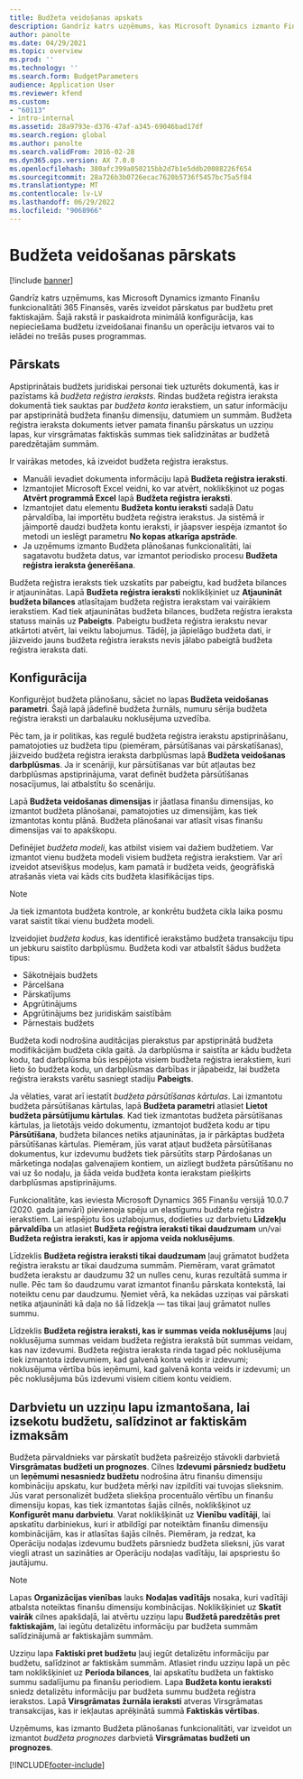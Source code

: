 ```yaml
---
title: Budžeta veidošanas apskats
description: Gandrīz katrs uzņēmums, kas Microsoft Dynamics izmanto Finanšu funkcionalitāti 365 Finansēs, varēs izveidot pārskatus par budžetu pret faktiskajām. Šajā rakstā ir paskaidrota minimālā konfigurācija, kas nepieciešama budžetu izveidošanai finanšu un operāciju ietvaros vai to ielādei no trešās puses programmas.
author: panolte
ms.date: 04/29/2021
ms.topic: overview
ms.prod: ''
ms.technology: ''
ms.search.form: BudgetParameters
audience: Application User
ms.reviewer: kfend
ms.custom:
- "60113"
- intro-internal
ms.assetid: 28a9793e-d376-47af-a345-69046bad17df
ms.search.region: global
ms.author: panolte
ms.search.validFrom: 2016-02-28
ms.dyn365.ops.version: AX 7.0.0
ms.openlocfilehash: 380afc399a050215bb2d7b1e5ddb20088226f654
ms.sourcegitcommit: 28a726b3b0726ecac7620b5736f5457bc75a5f84
ms.translationtype: MT
ms.contentlocale: lv-LV
ms.lasthandoff: 06/29/2022
ms.locfileid: "9068966"
---
```

# <a name="budgeting-overview"></a>Budžeta veidošanas pārskats

[!include [banner](../includes/banner.md)]

Gandrīz katrs uzņēmums, kas Microsoft Dynamics izmanto Finanšu funkcionalitāti 365 Finansēs, varēs izveidot pārskatus par budžetu pret faktiskajām. Šajā rakstā ir paskaidrota minimālā konfigurācija, kas nepieciešama budžetu izveidošanai finanšu un operāciju ietvaros vai to ielādei no trešās puses programmas.

## <a name="overview"></a>Pārskats

Apstiprinātais budžets juridiskai personai tiek uzturēts dokumentā, kas ir pazīstams kā *budžeta reģistra ieraksts*. Rindas budžeta reģistra ieraksta dokumentā tiek sauktas par *budžeta konta* ierakstiem, un satur informāciju par apstiprinātā budžeta finanšu dimensiju, datumiem un summām. Budžeta reģistra ieraksta dokuments ietver pamata finanšu pārskatus un uzziņu lapas, kur virsgrāmatas faktiskās summas tiek salīdzinātas ar budžetā paredzētajām summām. 

Ir vairākas metodes, kā izveidot budžeta reģistra ierakstus.

-   Manuāli ievadiet dokumenta informāciju lapā **Budžeta reģistra ieraksti**.
-   Izmantojiet Microsoft Excel veidni, ko var atvērt, noklikšķinot uz pogas **Atvērt programmā Excel** lapā **Budžeta reģistra ieraksti**.
-   Izmantojiet datu elementu **Budžeta kontu ieraksti** sadaļā Datu pārvaldība, lai importētu budžeta reģistra ierakstus. Ja sistēmā ir jāimportē daudzi budžeta kontu ieraksti, ir jāapsver iespēja izmantot šo metodi un ieslēgt parametru **No kopas atkarīga apstrāde**.
-   Ja uzņēmums izmanto Budžeta plānošanas funkcionalitāti, lai sagatavotu budžeta datus, var izmantot periodisko procesu **Budžeta reģistra ieraksta ģenerēšana**.

Budžeta reģistra ieraksts tiek uzskatīts par pabeigtu, kad budžeta bilances ir atjauninātas. Lapā **Budžeta reģistra ieraksti** noklikšķiniet uz **Atjaunināt budžeta bilances** atlasītajam budžeta reģistra ierakstam vai vairākiem ierakstiem. Kad tiek atjauninātas budžeta bilances, budžeta reģistra ieraksta statuss mainās uz **Pabeigts**. Pabeigtu budžeta reģistra ierakstu nevar atkārtoti atvērt, lai veiktu labojumus. Tādēļ, ja jāpielāgo budžeta dati, ir jāizveido jauns budžeta reģistra ieraksts nevis jālabo pabeigtā budžeta reģistra ieraksta dati.

## <a name="configuration"></a>Konfigurācija
Konfigurējot budžeta plānošanu, sāciet no lapas **Budžeta veidošanas parametri**. Šajā lapā jādefinē budžeta žurnāls, numuru sērija budžeta reģistra ieraksti un darbalauku noklusējuma uzvedība.

Pēc tam, ja ir politikas, kas regulē budžeta reģistra ierakstu apstiprināšanu, pamatojoties uz budžeta tipu (piemēram, pārsūtīšanas vai pārskatīšanas), jāizveido budžeta reģistra ieraksta darbplūsmas lapā **Budžeta veidošanas darbplūsmas**. Ja ir scenāriji, kur pārsūtīšanas var būt atļautas bez darbplūsmas apstiprinājuma, varat definēt budžeta pārsūtīšanas nosacījumus, lai atbalstītu šo scenāriju. 

Lapā **Budžeta veidošanas dimensijas** ir jāatlasa finanšu dimensijas, ko izmantot budžeta plānošanai, pamatojoties uz dimensijām, kas tiek izmantotas kontu plānā. Budžeta plānošanai var atlasīt visas finanšu dimensijas vai to apakškopu.

Definējiet *budžeta modeli*, kas atbilst visiem vai dažiem budžetiem. Var izmantot vienu budžeta modeli visiem budžeta reģistra ierakstiem. Var arī izveidot atsevišķus modeļus, kam pamatā ir budžeta veids, ģeogrāfiskā atrašanās vieta vai kāds cits budžeta klasifikācijas tips. 

> [!NOTE] 
> Ja tiek izmantota budžeta kontrole, ar konkrētu budžeta cikla laika posmu varat saistīt tikai vienu budžeta modeli. 

Izveidojiet *budžeta kodus*, kas identificē ierakstāmo budžeta transakciju tipu un jebkuru saistīto darbplūsmu. Budžeta kodi var atbalstīt šādus budžeta tipus:

-   Sākotnējais budžets
-   Pārcelšana
-   Pārskatījums
-   Apgrūtinājums
-   Apgrūtinājums bez juridiskām saistībām
-   Pārnestais budžets

Budžeta kodi nodrošina auditācijas pierakstus par apstiprinātā budžeta modifikācijām budžeta cikla gaitā. Ja darbplūsma ir saistīta ar kādu budžeta kodu, tad darbplūsma būs iespējota visiem budžeta reģistra ierakstiem, kuri lieto šo budžeta kodu, un darbplūsmas darbības ir jāpabeidz, lai budžeta reģistra ieraksts varētu sasniegt stadiju **Pabeigts**.  

Ja vēlaties, varat arī iestatīt *budžeta pārsūtīšanas kārtulas*. Lai izmantotu budžeta pārsūtīšanas kārtulas, lapā **Budžeta parametri** atlasiet **Lietot budžeta pārsūtījumu kārtulas**. Kad tiek izmantotas budžeta pārsūtīšanas kārtulas, ja lietotājs veido dokumentu, izmantojot budžeta kodu ar tipu **Pārsūtīšana**, budžeta bilances netiks atjauninātas, ja ir pārkāptas budžeta pārsūtīšanas kārtulas. Piemēram, jūs varat atļaut budžeta pārsūtīšanas dokumentus, kur izdevumu budžets tiek pārsūtīts starp Pārdošanas un mārketinga nodaļas galvenajiem kontiem, un aizliegt budžeta pārsūtīšanu no vai uz šo nodaļu, ja šāda veida budžeta konta ierakstam piešķirts darbplūsmas apstiprinājums.

Funkcionalitāte, kas ieviesta Microsoft Dynamics 365 Finanšu versijā 10.0.7 (2020. gada janvārī) pievienoja spēju un elastīgumu budžeta reģistra ierakstiem. Lai iespējotu šos uzlabojumus, dodieties uz darbvietu **Līdzekļu pārvaldība** un atlasiet **Budžeta reģistra ieraksti tikai daudzumam** un/vai **Budžeta reģistra ieraksti, kas ir apjoma veida noklusējums**.

Līdzeklis **Budžeta reģistra ieraksti tikai daudzumam** ļauj grāmatot budžeta reģistra ierakstu ar tikai daudzuma summām. Piemēram, varat grāmatot budžeta ierakstu ar daudzumu 32 un nulles cenu, kuras rezultātā summa ir nulle. Pēc tam šo daudzumu varat izmantot finanšu pārskata kontekstā, lai noteiktu cenu par daudzumu. Ņemiet vērā, ka nekādas uzziņas vai pārskati netika atjaunināti kā daļa no šā līdzekļa — tas tikai ļauj grāmatot nulles summu.

Līdzeklis **Budžeta reģistra ieraksti, kas ir summas veida noklusējums** ļauj noklusējuma summas veidam budžeta reģistra ierakstā būt summas veidam, kas nav izdevumi. Budžeta reģistra ieraksta rinda tagad pēc noklusējuma tiek izmantota izdevumiem, kad galvenā konta veids ir izdevumi; noklusējuma vērtība būs ieņēmumi, kad galvenā konta veids ir izdevumi; un pēc noklusējuma būs izdevumi visiem citiem kontu veidiem.

## <a name="using-workspaces-and-inquiry-pages-to-track-budget-vs-actuals"></a>Darbvietu un uzziņu lapu izmantošana, lai izsekotu budžetu, salīdzinot ar faktiskām izmaksām
Budžeta pārvaldnieks var pārskatīt budžeta pašreizējo stāvokli darbvietā **Virsgrāmatas budžeti un prognozes**. Cilnes **Izdevumi pārsniedz budžetu** un **Ieņēmumi nesasniedz budžetu** nodrošina ātru finanšu dimensiju kombināciju apskatu, kur budžeta mērķi nav izpildīti vai tuvojas slieksnim. Jūs varat personalizēt budžeta sliekšņa procentuālo vērtību un finanšu dimensiju kopas, kas tiek izmantotas šajās cilnēs, noklikšķinot uz **Konfigurēt manu darbvietu**. Varat noklikšķināt uz **Vienību vadītāji**, lai apskatītu darbiniekus, kuri ir atbildīgi par noteiktām finanšu dimensiju kombinācijām, kas ir atlasītas šajās cilnēs. Piemēram, ja redzat, ka Operāciju nodaļas izdevumu budžets pārsniedz budžeta slieksni, jūs varat viegli atrast un sazināties ar Operāciju nodaļas vadītāju, lai apspriestu šo jautājumu. 

> [!NOTE] 
> Lapas **Organizācijas vienības** lauks **Nodaļas vadītājs** nosaka, kuri vadītāji atbalsta noteiktas finanšu dimensiju kombinācijas. Noklikšķiniet uz **Skatīt vairāk** cilnes apakšdaļā, lai atvērtu uzziņu lapu **Budžetā paredzētās pret faktiskajām**, lai iegūtu detalizētu informāciju par budžeta summām salīdzinājumā ar faktiskajām summām. 

Uzziņu lapa **Faktiski pret budžetu** ļauj iegūt detalizētu informāciju par budžetu, salīdzinot ar faktiskām summām. Atlasiet rindu uzziņu lapā un pēc tam noklikšķiniet uz **Perioda bilances**, lai apskatītu budžeta un faktisko summu sadalījumu pa finanšu periodiem. Lapa **Budžeta kontu ieraksti** sniedz detalizētu informāciju par budžeta summu budžeta reģistra ierakstos. Lapā **Virsgrāmatas žurnāla ieraksti** atveras Virsgrāmatas transakcijas, kas ir iekļautas aprēķinātā summā **Faktiskās vērtības**. 

Uzņēmums, kas izmanto Budžeta plānošanas funkcionalitāti, var izveidot un izmantot *budžeta prognozes* darbvietā **Virsgrāmatas budžeti un prognozes**.





[!INCLUDE[footer-include](../../includes/footer-banner.md)]

